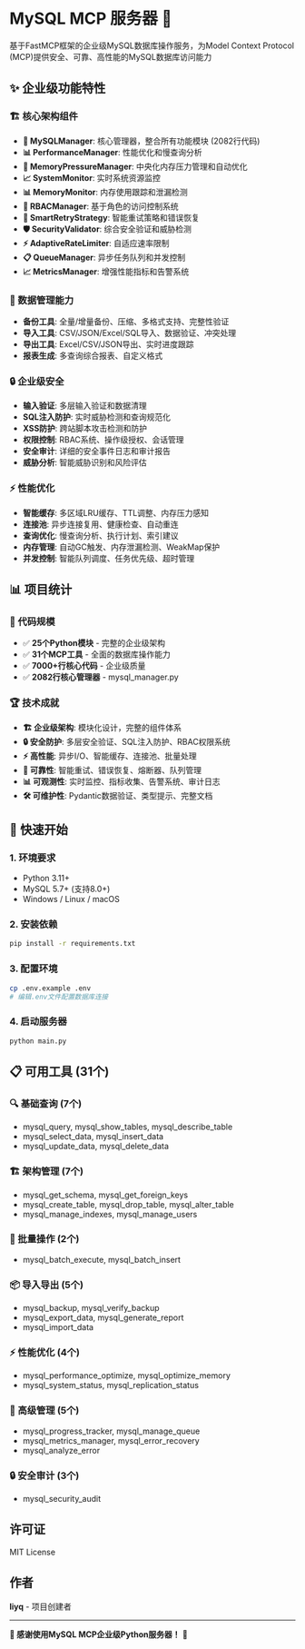 # MySQL MCP 服务器 🚀

基于FastMCP框架的企业级MySQL数据库操作服务，为Model Context Protocol (MCP)提供安全、可靠、高性能的MySQL数据库访问能力

## ✨ 企业级功能特性

### 🏗️ 核心架构组件
- **🔐 MySQLManager**: 核心管理器，整合所有功能模块 (2082行代码)
- **📊 PerformanceManager**: 性能优化和慢查询分析
- **🧠 MemoryPressureManager**: 中央化内存压力管理和自动优化
- **📈 SystemMonitor**: 实时系统资源监控
- **📊 MemoryMonitor**: 内存使用跟踪和泄漏检测
- **🔑 RBACManager**: 基于角色的访问控制系统
- **🔄 SmartRetryStrategy**: 智能重试策略和错误恢复
- **🛡️ SecurityValidator**: 综合安全验证和威胁检测
- **⚡ AdaptiveRateLimiter**: 自适应速率限制
- **📋 QueueManager**: 异步任务队列和并发控制
- **📈 MetricsManager**: 增强性能指标和告警系统

### 💾 数据管理能力
- **备份工具**: 全量/增量备份、压缩、多格式支持、完整性验证
- **导入工具**: CSV/JSON/Excel/SQL导入、数据验证、冲突处理
- **导出工具**: Excel/CSV/JSON导出、实时进度跟踪
- **报表生成**: 多查询综合报表、自定义格式

### 🔒 企业级安全
- **输入验证**: 多层输入验证和数据清理
- **SQL注入防护**: 实时威胁检测和查询规范化
- **XSS防护**: 跨站脚本攻击检测和防护
- **权限控制**: RBAC系统、操作级授权、会话管理
- **安全审计**: 详细的安全事件日志和审计报告
- **威胁分析**: 智能威胁识别和风险评估

### ⚡ 性能优化
- **智能缓存**: 多区域LRU缓存、TTL调整、内存压力感知
- **连接池**: 异步连接复用、健康检查、自动重连
- **查询优化**: 慢查询分析、执行计划、索引建议
- **内存管理**: 自动GC触发、内存泄漏检测、WeakMap保护
- **并发控制**: 智能队列调度、任务优先级、超时管理

## 📊 项目统计

### 🎯 代码规模
- ✅ **25个Python模块** - 完整的企业级架构
- ✅ **31个MCP工具** - 全面的数据库操作能力
- ✅ **7000+行核心代码** - 企业级质量
- ✅ **2082行核心管理器** - mysql_manager.py

### 🏆 技术成就
- **🏗️ 企业级架构**: 模块化设计，完整的组件体系
- **🔒 安全防护**: 多层安全验证、SQL注入防护、RBAC权限系统
- **⚡ 高性能**: 异步I/O、智能缓存、连接池、批量处理
- **🔄 可靠性**: 智能重试、错误恢复、熔断器、队列管理
- **📊 可观测性**: 实时监控、指标收集、告警系统、审计日志
- **🛠️ 可维护性**: Pydantic数据验证、类型提示、完整文档

## 🚀 快速开始

### 1. 环境要求
- Python 3.11+
- MySQL 5.7+ (支持8.0+)
- Windows / Linux / macOS

### 2. 安装依赖
```bash
pip install -r requirements.txt
```

### 3. 配置环境
```bash
cp .env.example .env
# 编辑.env文件配置数据库连接
```

### 4. 启动服务器
```bash
python main.py
```

## 📋 可用工具 (31个)

### 🔍 基础查询 (7个)
- mysql_query, mysql_show_tables, mysql_describe_table
- mysql_select_data, mysql_insert_data
- mysql_update_data, mysql_delete_data

### 🏗️ 架构管理 (7个)
- mysql_get_schema, mysql_get_foreign_keys
- mysql_create_table, mysql_drop_table, mysql_alter_table
- mysql_manage_indexes, mysql_manage_users

### 💾 批量操作 (2个)
- mysql_batch_execute, mysql_batch_insert

### 📦 导入导出 (5个)
- mysql_backup, mysql_verify_backup
- mysql_export_data, mysql_generate_report
- mysql_import_data

### ⚡ 性能优化 (4个)
- mysql_performance_optimize, mysql_optimize_memory
- mysql_system_status, mysql_replication_status

### 🔧 高级管理 (5个)
- mysql_progress_tracker, mysql_manage_queue
- mysql_metrics_manager, mysql_error_recovery
- mysql_analyze_error

### 🔒 安全审计 (3个)
- mysql_security_audit

## 许可证

MIT License

## 作者

**liyq** - 项目创建者

---

**🎉 感谢使用MySQL MCP企业级Python服务器！** 🚀
